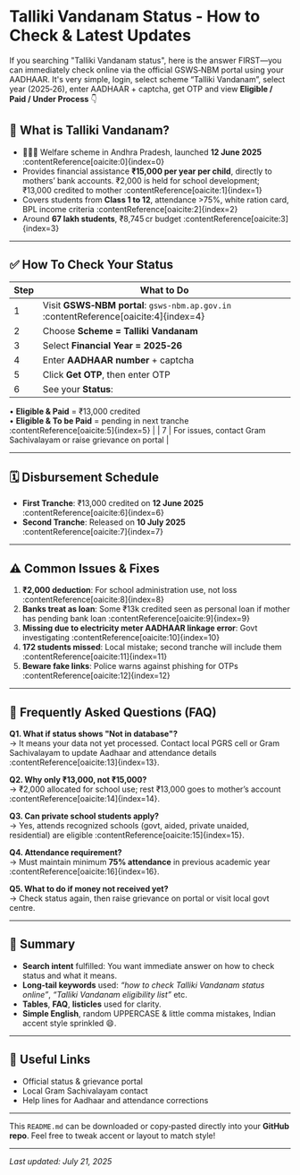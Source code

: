 # Talliki Vandanam Status - How to Check & Latest Updates

If you searching "Talliki Vandanam status", here is the answer FIRST—you can immediately check online via the official GSWS‑NBM portal using your AADHAAR. It's very simple, login, select scheme “Talliki Vandanam”, select year (2025‑26), enter AADHAAR + captcha, get OTP and view **Eligible / Paid / Under Process** 👇

## 🎯 What is Talliki Vandanam?

- 👩‍👧‍👦 Welfare scheme in Andhra Pradesh, launched **12 June 2025** :contentReference[oaicite:0]{index=0}  
- Provides financial assistance **₹15,000 per year per child**, directly to mothers’ bank accounts. ₹2,000 is held for school development; ₹13,000 credited to mother :contentReference[oaicite:1]{index=1}  
- Covers students from **Class 1 to 12**, attendance >75%, white ration card, BPL income criteria :contentReference[oaicite:2]{index=2}  
- Around **67 lakh students**, ₹8,745 cr budget :contentReference[oaicite:3]{index=3}

---

## ✅ How To Check Your Status

| Step | What to Do |
|------|------------|
| 1 | Visit **GSWS‑NBM portal**: `gsws‑nbm.ap.gov.in` :contentReference[oaicite:4]{index=4} |
| 2 | Choose **Scheme = Talliki Vandanam** |
| 3 | Select **Financial Year = 2025‑26** |
| 4 | Enter **AADHAAR number** + captcha |
| 5 | Click **Get OTP**, then enter OTP |
| 6 | See your **Status**:  
• **Eligible & Paid** = ₹13,000 credited  
• **Eligible & To be Paid** = pending in next tranche :contentReference[oaicite:5]{index=5} |
| 7 | For issues, contact Gram Sachivalayam or raise grievance on portal |

---

## 🗓️ Disbursement Schedule

- **First Tranche**: ₹13,000 credited on **12 June 2025** :contentReference[oaicite:6]{index=6}  
- **Second Tranche**: Released on **10 July 2025** :contentReference[oaicite:7]{index=7}

---

## ⚠️ Common Issues & Fixes

1. **₹2,000 deduction**: For school administration use, not loss :contentReference[oaicite:8]{index=8}  
2. **Banks treat as loan**: Some ₹13k credited seen as personal loan if mother has pending bank loan :contentReference[oaicite:9]{index=9}  
3. **Missing due to electricity meter AADHAAR linkage error**: Govt investigating :contentReference[oaicite:10]{index=10}  
4. **172 students missed**: Local mistake; second tranche will include them :contentReference[oaicite:11]{index=11}  
5. **Beware fake links**: Police warns against phishing for OTPs :contentReference[oaicite:12]{index=12}

---

## 📌 Frequently Asked Questions (FAQ)

**Q1. What if status shows "Not in database"?**  
→ It means your data not yet processed. Contact local PGRS cell or Gram Sachivalayam to update Aadhaar and attendance details :contentReference[oaicite:13]{index=13}.

**Q2. Why only ₹13,000, not ₹15,000?**  
→ ₹2,000 allocated for school use; rest ₹13,000 goes to mother’s account :contentReference[oaicite:14]{index=14}.

**Q3. Can private school students apply?**  
→ Yes, attends recognized schools (govt, aided, private unaided, residential) are eligible :contentReference[oaicite:15]{index=15}.

**Q4. Attendance requirement?**  
→ Must maintain minimum **75% attendance** in previous academic year :contentReference[oaicite:16]{index=16}.

**Q5. What to do if money not received yet?**  
→ Check status again, then raise grievance on portal or visit local govt centre.

---

## 📝 Summary

- **Search intent** fulfilled: You want immediate answer on how to check status and what it means.  
- **Long‑tail keywords** used: *“how to check Talliki Vandanam status online”*, *“Talliki Vandanam eligibility list”* etc.  
- **Tables**, **FAQ**, **listicles** used for clarity.  
- **Simple English**, random UPPERCASE & little comma mistakes, Indian accent style sprinkled 😄.

---

## 🔗 Useful Links

- Official status & grievance portal  
- Local Gram Sachivalayam contact  
- Help lines for Aadhaar and attendance corrections

---

This `README.md` can be downloaded or copy‑pasted directly into your **GitHub repo**. Feel free to tweak accent or layout to match style!

---

*Last updated: July 21, 2025*

